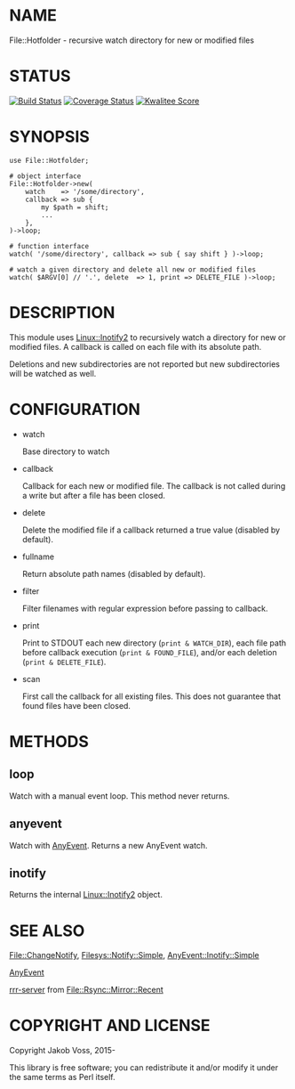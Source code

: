 # NAME

File::Hotfolder - recursive watch directory for new or modified files

# STATUS

[![Build Status](https://travis-ci.org/nichtich/File-Hotfolder.png)](https://travis-ci.org/nichtich/File-Hotfolder)
[![Coverage Status](https://coveralls.io/repos/nichtich/File-Hotfolder/badge.png?branch=master)](https://coveralls.io/r/nichtich/File-Hotfolder?branch=master)
[![Kwalitee Score](http://cpants.cpanauthors.org/dist/File-Hotfolder.png)](http://cpants.cpanauthors.org/dist/File-Hotfolder)

# SYNOPSIS

    use File::Hotfolder;

    # object interface
    File::Hotfolder->new(
        watch    => '/some/directory',
        callback => sub { 
            my $path = shift;
            ...
        },
    )->loop;

    # function interface
    watch( '/some/directory', callback => sub { say shift } )->loop;

    # watch a given directory and delete all new or modified files
    watch( $ARGV[0] // '.', delete  => 1, print => DELETE_FILE )->loop;

# DESCRIPTION

This module uses [Linux::Inotify2](https://metacpan.org/pod/Linux::Inotify2) to recursively watch a directory for new or
modified files. A callback is called on each file with its absolute path.

Deletions and new subdirectories are not reported but new subdirectories will
be watched as well.

# CONFIGURATION

- watch

    Base directory to watch

- callback

    Callback for each new or modified file. The callback is not called during a
    write but after a file has been closed.

- delete

    Delete the modified file if a callback returned a true value (disabled by
    default).

- fullname

    Return absolute path names (disabled by default).

- filter

    Filter filenames with regular expression before passing to callback.

- print

    Print to STDOUT each new directory (`print & WATCH_DIR`), each file path
    before callback execution (`print & FOUND_FILE`), and/or each deletion
    (`print & DELETE_FILE`).

- scan

    First call the callback for all existing files. This does not guarantee that
    found files have been closed.

# METHODS

## loop

Watch with a manual event loop. This method never returns.

## anyevent

Watch with [AnyEvent](https://metacpan.org/pod/AnyEvent). Returns a new AnyEvent watch.

## inotify

Returns the internal [Linux::Inotify2](https://metacpan.org/pod/Linux::Inotify2) object.

# SEE ALSO

[File::ChangeNotify](https://metacpan.org/pod/File::ChangeNotify), [Filesys::Notify::Simple](https://metacpan.org/pod/Filesys::Notify::Simple), [AnyEvent::Inotify::Simple](https://metacpan.org/pod/AnyEvent::Inotify::Simple)

[AnyEvent](https://metacpan.org/pod/AnyEvent)

[rrr-server](https://metacpan.org/pod/rrr-server) from [File::Rsync::Mirror::Recent](https://metacpan.org/pod/File::Rsync::Mirror::Recent)

# COPYRIGHT AND LICENSE

Copyright Jakob Voss, 2015-

This library is free software; you can redistribute it and/or modify it under
the same terms as Perl itself.
